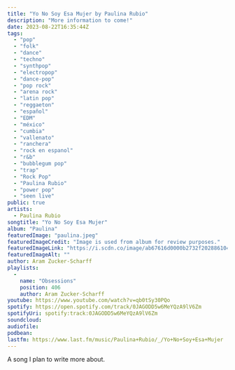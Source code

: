 ```yaml
---
title: "Yo No Soy Esa Mujer by Paulina Rubio"
description: "More information to come!"
date: 2023-08-22T16:35:44Z
tags:
  - "pop"
  - "folk"
  - "dance"
  - "techno"
  - "synthpop"
  - "electropop"
  - "dance-pop"
  - "pop rock"
  - "arena rock"
  - "latin pop"
  - "reggaeton"
  - "español"
  - "EDM"
  - "méxico"
  - "cumbia"
  - "vallenato"
  - "ranchera"
  - "rock en espanol"
  - "r&b"
  - "bubblegum pop"
  - "trap"
  - "Rock Pop"
  - "Paulina Rubio"
  - "power pop"
  - "seen live"
public: true
artists:
  - Paulina Rubio
songtitle: "Yo No Soy Esa Mujer"
album: "Paulina"
featuredImage: "paulina.jpeg"
featuredImageCredit: "Image is used from album for review purposes."
featuredImageLink: "https://i.scdn.co/image/ab67616d0000b2732f202886104bddfdb1b94010"
featuredImageAlt: ""
author: Aram Zucker-Scharff
playlists:
  -
    name: "Obsessions"
    position: 406
    author: Aram Zucker-Scharff
youtube: https://www.youtube.com/watch?v=qb0tSy30PQo
spotify: https://open.spotify.com/track/0JAGODD5w6MeYQzA9lV6Zm
spotifyUri: spotify:track:0JAGODD5w6MeYQzA9lV6Zm
soundcloud:
audiofile:
podbean:
lastfm: https://www.last.fm/music/Paulina+Rubio/_/Yo+No+Soy+Esa+Mujer
---
```


A song I plan to write more about.
		